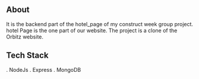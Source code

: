 ## About

It is the backend part of the hotel_page of my construct week group project. hotel Page is the one part of our website. The project is a clone of the Orbitz website.

## Tech Stack 
. NodeJs
. Express
. MongoDB








